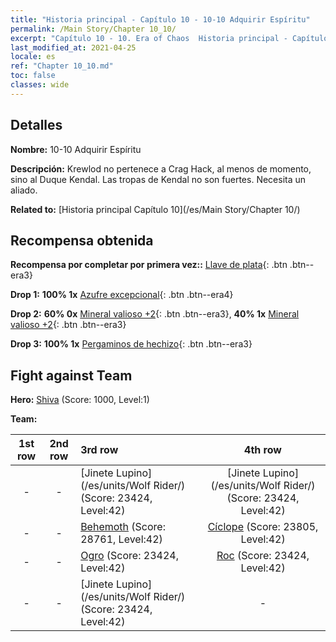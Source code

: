 ```yaml
---
title: "Historia principal - Capítulo 10 - 10-10 Adquirir Espíritu"
permalink: /Main Story/Chapter 10_10/
excerpt: "Capítulo 10 - 10. Era of Chaos  Historia principal - Capítulo 10_10. 10-10 Adquirir Espíritu"
last_modified_at: 2021-04-25
locale: es
ref: "Chapter 10_10.md"
toc: false
classes: wide
---
```


## Detalles

 **Nombre:** 10-10 Adquirir Espíritu

 **Descripción:** Krewlod no pertenece a Crag Hack, al menos de momento, sino al Duque Kendal. Las tropas de Kendal no son fuertes. Necesita un aliado.

 **Related to:** [Historia principal Capítulo 10](/es/Main Story/Chapter 10/)

## Recompensa obtenida

 **Recompensa por completar por primera vez::** [Llave de plata](/ItemsES/con_693/){: .btn .btn--era3}

 **Drop 1:** **100% 1x** [Azufre excepcional](/ItemsES/mat_36/){: .btn .btn--era4}

 **Drop 2:** **60% 0x** [Mineral valioso +2](/ItemsES/mat_26/){: .btn .btn--era3}, **40% 1x** [Mineral valioso +2](/ItemsES/mat_26/){: .btn .btn--era3}

 **Drop 3:** **100% 1x** [Pergaminos de hechizo](/ItemsES/con_694/){: .btn .btn--era3}


## Fight against Team
 **Hero:** [Shiva](/es/heroes/Shiva/) (Score: 1000, Level:1)

 **Team:**


  | 1st row | 2nd row | 3rd row | 4th row |
  |:----:|:----:|:----|:----:|
  | - | - | [Jinete Lupino](/es/units/Wolf Rider/) (Score: 23424, Level:42)  | [Jinete Lupino](/es/units/Wolf Rider/) (Score: 23424, Level:42)  |
  | - | - | [Behemoth](/es/units/Behemoth/) (Score: 28761, Level:42)  | [Cíclope](/es/units/Cyclops/) (Score: 23805, Level:42)  |
  | - | - | [Ogro](/es/units/Ogre/) (Score: 23424, Level:42)  | [Roc](/es/units/Roc/) (Score: 23424, Level:42)  |
  | - | - | [Jinete Lupino](/es/units/Wolf Rider/) (Score: 23424, Level:42)  | - |


